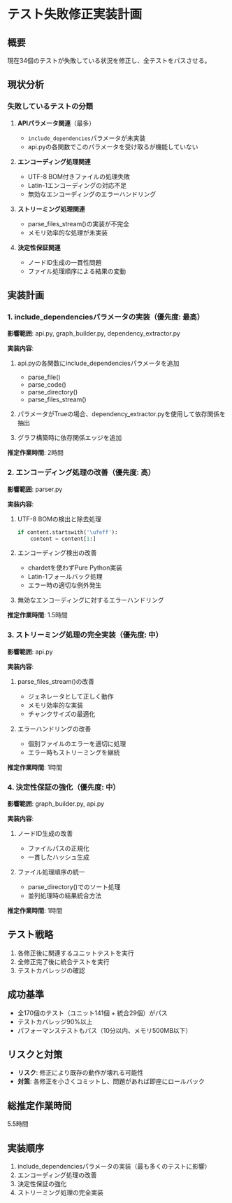 # テスト失敗修正実装計画

## 概要
現在34個のテストが失敗している状況を修正し、全テストをパスさせる。

## 現状分析
### 失敗しているテストの分類
1. **APIパラメータ関連**（最多）
   - `include_dependencies`パラメータが未実装
   - api.pyの各関数でこのパラメータを受け取るが機能していない

2. **エンコーディング処理関連**
   - UTF-8 BOM付きファイルの処理失敗
   - Latin-1エンコーディングの対応不足
   - 無効なエンコーディングのエラーハンドリング

3. **ストリーミング処理関連**
   - parse_files_stream()の実装が不完全
   - メモリ効率的な処理が未実装

4. **決定性保証関連**
   - ノードID生成の一貫性問題
   - ファイル処理順序による結果の変動

## 実装計画

### 1. include_dependenciesパラメータの実装（優先度: 最高）
**影響範囲**: api.py, graph_builder.py, dependency_extractor.py

**実装内容**:
1. api.pyの各関数にinclude_dependenciesパラメータを追加
   - parse_file()
   - parse_code()
   - parse_directory()
   - parse_files_stream()

2. パラメータがTrueの場合、dependency_extractor.pyを使用して依存関係を抽出

3. グラフ構築時に依存関係エッジを追加

**推定作業時間**: 2時間

### 2. エンコーディング処理の改善（優先度: 高）
**影響範囲**: parser.py

**実装内容**:
1. UTF-8 BOMの検出と除去処理
   ```python
   if content.startswith('\ufeff'):
       content = content[1:]
   ```

2. エンコーディング検出の改善
   - chardetを使わずPure Python実装
   - Latin-1フォールバック処理
   - エラー時の適切な例外発生

3. 無効なエンコーディングに対するエラーハンドリング

**推定作業時間**: 1.5時間

### 3. ストリーミング処理の完全実装（優先度: 中）
**影響範囲**: api.py

**実装内容**:
1. parse_files_stream()の改善
   - ジェネレータとして正しく動作
   - メモリ効率的な実装
   - チャンクサイズの最適化

2. エラーハンドリングの改善
   - 個別ファイルのエラーを適切に処理
   - エラー時もストリーミングを継続

**推定作業時間**: 1時間

### 4. 決定性保証の強化（優先度: 中）
**影響範囲**: graph_builder.py, api.py

**実装内容**:
1. ノードID生成の改善
   - ファイルパスの正規化
   - 一貫したハッシュ生成

2. ファイル処理順序の統一
   - parse_directory()でのソート処理
   - 並列処理時の結果統合方法

**推定作業時間**: 1時間

## テスト戦略
1. 各修正後に関連するユニットテストを実行
2. 全修正完了後に統合テストを実行
3. テストカバレッジの確認

## 成功基準
- 全170個のテスト（ユニット141個 + 統合29個）がパス
- テストカバレッジ90%以上
- パフォーマンステストもパス（10分以内、メモリ500MB以下）

## リスクと対策
- **リスク**: 修正により既存の動作が壊れる可能性
- **対策**: 各修正を小さくコミットし、問題があれば即座にロールバック

## 総推定作業時間
5.5時間

## 実装順序
1. include_dependenciesパラメータの実装（最も多くのテストに影響）
2. エンコーディング処理の改善
3. 決定性保証の強化
4. ストリーミング処理の完全実装